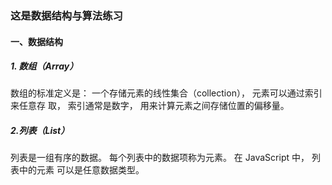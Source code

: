 
### 这是数据结构与算法练习

#### 一、数据结构
##### 1. 数组（Array）
数组的标准定义是： 一个存储元素的线性集合（collection）， 元素可以通过索引来任意存
取， 索引通常是数字， 用来计算元素之间存储位置的偏移量。
##### 2.列表（List）
列表是一组有序的数据。 每个列表中的数据项称为元素。 在 JavaScript 中， 列表中的元素
可以是任意数据类型。 
